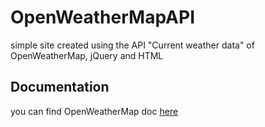 # OpenWeatherMapAPI
simple site created using the API "Current weather data" of OpenWeatherMap, jQuery and HTML

## Documentation
you can find OpenWeatherMap doc [here](https://openweathermap.org/api)
